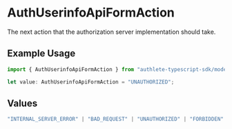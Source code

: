 # AuthUserinfoApiFormAction

The next action that the authorization server implementation should take.

## Example Usage

```typescript
import { AuthUserinfoApiFormAction } from "authlete-typescript-sdk/models/operations";

let value: AuthUserinfoApiFormAction = "UNAUTHORIZED";
```

## Values

```typescript
"INTERNAL_SERVER_ERROR" | "BAD_REQUEST" | "UNAUTHORIZED" | "FORBIDDEN" | "OK"
```